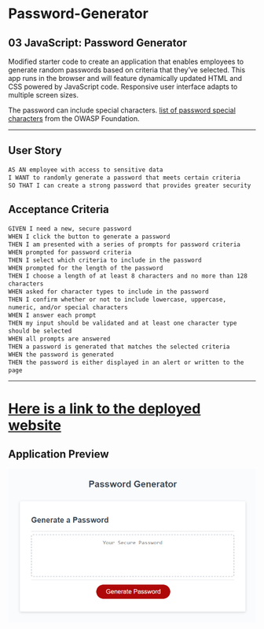 # Password-Generator

## 03 JavaScript: Password Generator
Modified starter code to create an application that enables employees to generate random passwords based on criteria that they’ve selected. This app runs in the browser and will feature dynamically updated HTML and CSS powered by JavaScript code. Responsive user interface adapts to multiple screen sizes.

The password can include special characters. 
[list of password special characters](https://www.owasp.org/index.php/Password_special_characters) from the OWASP Foundation.

---

## User Story

```
AS AN employee with access to sensitive data
I WANT to randomly generate a password that meets certain criteria
SO THAT I can create a strong password that provides greater security
```

## Acceptance Criteria

```
GIVEN I need a new, secure password
WHEN I click the button to generate a password
THEN I am presented with a series of prompts for password criteria
WHEN prompted for password criteria
THEN I select which criteria to include in the password
WHEN prompted for the length of the password
THEN I choose a length of at least 8 characters and no more than 128 characters
WHEN asked for character types to include in the password
THEN I confirm whether or not to include lowercase, uppercase, numeric, and/or special characters
WHEN I answer each prompt
THEN my input should be validated and at least one character type should be selected
WHEN all prompts are answered
THEN a password is generated that matches the selected criteria
WHEN the password is generated
THEN the password is either displayed in an alert or written to the page
```

---

# [Here is a link to the deployed website](https://ckim812.github.io/Password-Generator/)

## Application Preview

![alt text](./Password%20Generator%20Preview.png)